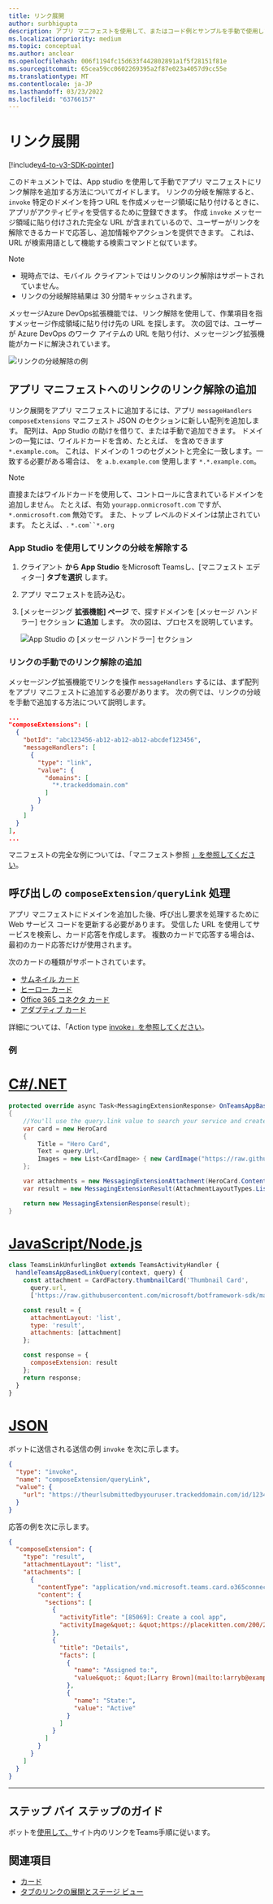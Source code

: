 ```yaml
---
title: リンク展開
author: surbhigupta
description: アプリ マニフェストを使用して、またはコード例とサンプルを手動で使用して、Microsoft Teams拡張機能を使用してリンクを追加する方法について説明します。
ms.localizationpriority: medium
ms.topic: conceptual
ms.author: anclear
ms.openlocfilehash: 006f1194fc15d633f442802891a1f5f28151f81e
ms.sourcegitcommit: 65cea59cc0602269395a2f87e023a4057d9cc55e
ms.translationtype: MT
ms.contentlocale: ja-JP
ms.lasthandoff: 03/23/2022
ms.locfileid: "63766157"
---
```

# <a name="link-unfurling"></a>リンク展開

[!include[v4-to-v3-SDK-pointer](~/includes/v4-to-v3-pointer-me.md)]

このドキュメントでは、App studio を使用して手動でアプリ マニフェストにリンク解除を追加する方法についてガイドします。 リンクの分岐を解除すると、 `invoke` 特定のドメインを持つ URL を作成メッセージ領域に貼り付けるときに、アプリがアクティビティを受信するために登録できます。 作成 `invoke` メッセージ領域に貼り付けされた完全な URL が含まれているので、ユーザーがリンクを解除できるカードで応答し、追加情報やアクションを提供できます。 これは、URL が検索用語として機能する検索コマンドと似ています。

> [!NOTE]
>
> * 現時点では、モバイル クライアントではリンクのリンク解除はサポートされていません。
> * リンクの分岐解除結果は 30 分間キャッシュされます。

メッセージAzure DevOps拡張機能では、リンク解除を使用して、作業項目を指すメッセージ作成領域に貼り付け先の URL を探します。 次の図では、ユーザーが Azure DevOps のワーク アイテムの URL を貼り付け、メッセージング拡張機能がカードに解決されています。

![リンクの分岐解除の例](~/assets/images/compose-extensions/messagingextensions_linkunfurling.png)

## <a name="add-link-unfurling-to-your-app-manifest"></a>アプリ マニフェストへのリンクのリンク解除の追加

リンク展開をアプリ マニフェストに追加するには、アプリ `messageHandlers` `composeExtensions` マニフェスト JSON のセクションに新しい配列を追加します。 配列は、App Studio の助けを借りて、または手動で追加できます。 ドメインの一覧には、ワイルドカードを含め、たとえば、 を含めできます `*.example.com`。 これは、ドメインの 1 つのセグメントと完全に一致します。一致する必要がある場合は、 を `a.b.example.com` 使用します `*.*.example.com`。

> [!NOTE]
> 直接またはワイルドカードを使用して、コントロールに含まれているドメインを追加しません。 たとえば、有効 `yourapp.onmicrosoft.com` ですが、 `*.onmicrosoft.com` 無効です。 また、トップ レベルのドメインは禁止されています。 たとえば、. `*.com``*.org`

### <a name="add-link-unfurling-using-app-studio"></a>App Studio を使用してリンクの分岐を解除する

1. クライアント **から App Studio** をMicrosoft Teamsし、[マニフェスト エディター] **タブを選択** します。
1. アプリ マニフェストを読み込む。
1. [メッセージング **拡張機能] ページ** で、探すドメインを [メッセージ ハンドラー] セクション **に追加** します。 次の図は、プロセスを説明しています。

    ![App Studio の [メッセージ ハンドラー] セクション](~/assets/images/link-unfurling.png)

### <a name="add-link-unfurling-manually"></a>リンクの手動でのリンク解除の追加

メッセージング拡張機能でリンクを操作 `messageHandlers` するには、まず配列をアプリ マニフェストに追加する必要があります。 次の例では、リンクの分岐を手動で追加する方法について説明します。

```json
...
"composeExtensions": [
  {
    "botId": "abc123456-ab12-ab12-ab12-abcdef123456",
    "messageHandlers": [
      {
        "type": "link",
        "value": {
          "domains": [
            "*.trackeddomain.com"
          ]
        }
      }
    ]
  }
],
...
```

マニフェストの完全な例については、「マニフェスト参照 [」を参照してください](~/resources/schema/manifest-schema.md)。

## <a name="handle-the-composeextensionquerylink-invoke"></a>呼び出しの `composeExtension/queryLink` 処理

アプリ マニフェストにドメインを追加した後、呼び出し要求を処理するために Web サービス コードを更新する必要があります。 受信した URL を使用してサービスを検索し、カード応答を作成します。 複数のカードで応答する場合は、最初のカード応答だけが使用されます。

次のカードの種類がサポートされています。

* [サムネイル カード](~/task-modules-and-cards/cards/cards-reference.md#thumbnail-card)
* [ヒーロー カード](~/task-modules-and-cards/cards/cards-reference.md#hero-card)
* [Office 365 コネクタ カード](~/task-modules-and-cards/cards/cards-reference.md#office-365-connector-card)
* [アダプティブ カード](~/task-modules-and-cards/cards/cards-reference.md#adaptive-card)

詳細については、「Action type [invoke」を参照してください](~/task-modules-and-cards/cards/cards-actions.md#action-type-invoke)。

### <a name="example"></a>例

# <a name="cnet"></a>[C#/.NET](#tab/dotnet)

```csharp
protected override async Task<MessagingExtensionResponse> OnTeamsAppBasedLinkQueryAsync(ITurnContext<IInvokeActivity> turnContext, AppBasedLinkQuery query, CancellationToken cancellationToken)
{
    //You'll use the query.link value to search your service and create a card response
    var card = new HeroCard
    {
        Title = "Hero Card",
        Text = query.Url,
        Images = new List<CardImage> { new CardImage("https://raw.githubusercontent.com/microsoft/botframework-sdk/master/icon.png") },
    };

    var attachments = new MessagingExtensionAttachment(HeroCard.ContentType, null, card);
    var result = new MessagingExtensionResult(AttachmentLayoutTypes.List, "result", new[] { attachments }, null, "test unfurl");

    return new MessagingExtensionResponse(result);
}
```

# <a name="javascriptnodejs"></a>[JavaScript/Node.js](#tab/javascript)

```javascript
class TeamsLinkUnfurlingBot extends TeamsActivityHandler {
  handleTeamsAppBasedLinkQuery(context, query) {
    const attachment = CardFactory.thumbnailCard('Thumbnail Card',
      query.url,
      ['https://raw.githubusercontent.com/microsoft/botframework-sdk/master/icon.png']);

    const result = {
      attachmentLayout: 'list',
      type: 'result',
      attachments: [attachment]
    };

    const response = {
      composeExtension: result
    };
    return response;
  }
}
```

# <a name="json"></a>[JSON](#tab/json)

ボットに送信される送信の例 `invoke` を次に示します。

```json
{
  "type": "invoke",
  "name": "composeExtension/queryLink",
  "value": {
    "url": "https://theurlsubmittedbyyouruser.trackeddomain.com/id/1234"
  }
}
```

応答の例を次に示します。

```json
{
  "composeExtension": {
    "type": "result",
    "attachmentLayout": "list",
    "attachments": [
      {
        "contentType": "application/vnd.microsoft.teams.card.o365connector",
        "content": {
          "sections": [
            {
              "activityTitle": "[85069]: Create a cool app",
              "activityImage&quot;: &quot;https://placekitten.com/200/200"
            },
            {
              "title": "Details",
              "facts": [
                {
                  "name": "Assigned to:",
                  "value&quot;: &quot;[Larry Brown](mailto:larryb@example.com)"
                },
                {
                  "name": "State:",
                  "value": "Active"
                }
              ]
            }
          ]
        }
      }
    ]
  }
}
```

* * *

## <a name="step-by-step-guide"></a>ステップ バイ ステップのガイド

ボットを[使用して、](../../sbs-botbuilder-linkunfurling.yml)サイト内のリンクをTeams手順に従います。

## <a name="see-also"></a>関連項目

* [カード](~/task-modules-and-cards/what-are-cards.md)
* [タブのリンクの展開とステージ ビュー](~/tabs/tabs-link-unfurling.md)